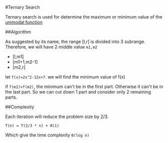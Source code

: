 #Ternary Search

Ternary search is used for determine the maximum or minimum value of the [unimodal function](https://en.wikipedia.org/wiki/Unimodality#Unimodal_function)

##Algorithm

As suggested by its name, the range [l,r] is divided  into 3 subrange. Therefore, we will have 2 middle value `m1,m2`

- [l,m1]
- [m1+1,m2-1]
- [m2,r]

let `f(x)=2x^2-12x+7`. we will find the minimum value of f(x)

if `f(m1)>f(m2)`, the minimum can't be in the first part. Otherwise it can't be in the last part. So we can cut down 1 part and consider only 2 remaining parts.

##Complexity

Each iteration will reduce the problem size by 2/3.

`T(n) = T(2/3 * n) + Θ(1)`

Which give the time complexity `Θ(log n)`